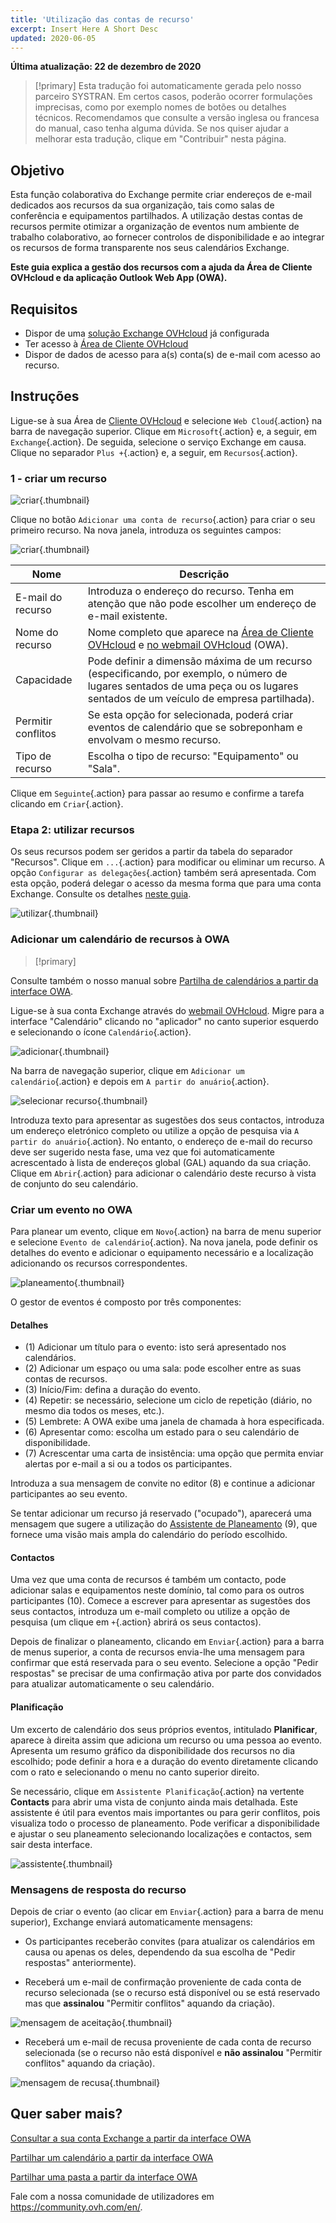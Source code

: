 ```yaml
---
title: 'Utilização das contas de recurso'
excerpt: Insert Here A Short Desc
updated: 2020-06-05
---
```


**Última atualização: 22 de dezembro de 2020**

> [!primary]
> Esta tradução foi automaticamente gerada pelo nosso parceiro SYSTRAN. Em certos casos, poderão ocorrer formulações imprecisas, como por exemplo nomes de botões ou detalhes técnicos. Recomendamos que consulte a versão inglesa ou francesa do manual, caso tenha alguma dúvida. Se nos quiser ajudar a melhorar esta tradução, clique em "Contribuir" nesta página.
>

## Objetivo

Esta função colaborativa do Exchange permite criar endereços de e-mail dedicados aos recursos da sua organização, tais como salas de conferência e equipamentos partilhados. A utilização destas contas de recursos permite otimizar a organização de eventos num ambiente de trabalho colaborativo, ao fornecer controlos de disponibilidade e ao integrar os recursos de forma transparente nos seus calendários Exchange.

**Este guia explica a gestão dos recursos com a ajuda da Área de Cliente OVHcloud e da aplicação Outlook Web App (OWA).**

## Requisitos

- Dispor de uma [solução Exchange OVHcloud](https://www.ovhcloud.com/pt/emails/hosted-exchange/) já configurada
- Ter acesso à [Área de Cliente OVHcloud](https://www.ovh.com/auth/?action=gotomanager&from=https://www.ovh.pt/&ovhSubsidiary=pt)
- Dispor de dados de acesso para a(s) conta(s) de e-mail com acesso ao recurso.

## Instruções

Ligue-se à sua Área de [Cliente OVHcloud](https://www.ovh.com/auth/?action=gotomanager&from=https://www.ovh.pt/&ovhSubsidiary=pt) e selecione `Web Cloud`{.action} na barra de navegação superior. Clique em `Microsoft`{.action} e, a seguir, em `Exchange`{.action}. De seguida, selecione o serviço Exchange em causa. Clique no separador `Plus +`{.action} e, a seguir, em `Recursos`{.action}.

### 1 - criar um recurso

![criar](images/exchange-resources-step1.png){.thumbnail}

Clique no botão `Adicionar uma conta de recurso`{.action} para criar o seu primeiro recurso. Na nova janela, introduza os seguintes campos:

![criar](images/exchange-resources-step2.png){.thumbnail}

|Nome|Descrição|
|---|---|
|E-mail do recurso|Introduza o endereço do recurso. Tenha em atenção que não pode escolher um endereço de e-mail existente.|
|Nome do recurso|Nome completo que aparece na [Área de Cliente OVHcloud](https://www.ovh.com/auth/?action=gotomanager&from=https://www.ovh.pt/&ovhSubsidiary=pt) e [no webmail OVHcloud](https://www.ovh.pt/mail/) (OWA).|
|Capacidade|Pode definir a dimensão máxima de um recurso (especificando, por exemplo, o número de lugares sentados de uma peça ou os lugares sentados de um veículo de empresa partilhada).|
|Permitir conflitos|Se esta opção for selecionada, poderá criar eventos de calendário que se sobreponham e envolvam o mesmo recurso.|
|Tipo de recurso|Escolha o tipo de recurso: "Equipamento" ou "Sala".|

Clique em `Seguinte`{.action} para passar ao resumo e confirme a tarefa clicando em `Criar`{.action}.


### Etapa 2: utilizar recursos

Os seus recursos podem ser geridos a partir da tabela do separador "Recursos". Clique em `...`{.action} para modificar ou eliminar um recurso. A opção `Configurar as delegações`{.action} também será apresentada. Com esta opção, poderá delegar o acesso da mesma forma que para uma conta Exchange. Consulte os detalhes [neste guia](/pages/web/microsoft-collaborative-solutions/feature_delegation).

![utilizar](images/exchange-resources-step3.png){.thumbnail}

### Adicionar um calendário de recursos à OWA

> [!primary]
>
Consulte também o nosso manual sobre [Partilha de calendários a partir da interface OWA](/pages/web/microsoft-collaborative-solutions/owa_calendar_sharing).
>

Ligue-se à sua conta Exchange através do [webmail OVHcloud](https://www.ovh.pt/mail/). Migre para a interface "Calendário" clicando no "aplicador" no canto superior esquerdo e selecionando o ícone `Calendário`{.action}.

![adicionar](images/exchange-calendars-step1.png){.thumbnail}

Na barra de navegação superior, clique em `Adicionar um calendário`{.action} e depois em `A partir do anuário`{.action}.

![selecionar recurso](images/exchange-resources-step4.png){.thumbnail}

Introduza texto para apresentar as sugestões dos seus contactos, introduza um endereço eletrónico completo ou utilize a opção de pesquisa via `A partir do anuário`{.action}. No entanto, o endereço de e-mail do recurso deve ser sugerido nesta fase, uma vez que foi automaticamente acrescentado à lista de endereços global (GAL) aquando da sua criação. Clique em `Abrir`{.action} para adicionar o calendário deste recurso à vista de conjunto do seu calendário.

### Criar um evento no OWA

Para planear um evento, clique em `Novo`{.action} na barra de menu superior e selecione `Evento de calendário`{.action}. Na nova janela, pode definir os detalhes do evento e adicionar o equipamento necessário e a localização adicionando os recursos correspondentes.

![planeamento](images/exchange-resources-step5_1.png){.thumbnail}

O gestor de eventos é composto por três componentes:

#### Detalhes

- (1) Adicionar um título para o evento: isto será apresentado nos calendários.
- (2) Adicionar um espaço ou uma sala: pode escolher entre as suas contas de recursos.
- (3) Início/Fim: defina a duração do evento.
- (4) Repetir: se necessário, selecione um ciclo de repetição (diário, no mesmo dia todos os meses, etc.).
- (5) Lembrete: A OWA exibe uma janela de chamada à hora especificada.
- (6) Apresentar como: escolha um estado para o seu calendário de disponibilidade.
- (7) Acrescentar uma carta de insistência: uma opção que permita enviar alertas por e-mail a si ou a todos os participantes.

Introduza a sua mensagem de convite no editor (8) e continue a adicionar participantes ao seu evento.

Se tentar adicionar um recurso já reservado ("ocupado"), aparecerá uma mensagem que sugere a utilização do [Assistente de Planeamento](./#planificacao) (9), que fornece uma visão mais ampla do calendário do período escolhido.

#### Contactos

Uma vez que uma conta de recursos é também um contacto, pode adicionar salas e equipamentos neste domínio, tal como para os outros participantes (10). Comece a escrever para apresentar as sugestões dos seus contactos, introduza um e-mail completo ou utilize a opção de pesquisa (um clique em `+`{.action} abrirá os seus contactos).

Depois de finalizar o planeamento, clicando em `Enviar`{.action} para a barra de menus superior, a conta de recursos envia-lhe uma mensagem para confirmar que está reservada para o seu evento. Selecione a opção "Pedir respostas" se precisar de uma confirmação ativa por parte dos convidados para atualizar automaticamente o seu calendário.

#### Planificação

Um excerto de calendário dos seus próprios eventos, intitulado **Planificar**, aparece à direita assim que adiciona um recurso ou uma pessoa ao evento. Apresenta um resumo gráfico da disponibilidade dos recursos no dia escolhido; pode definir a hora e a duração do evento diretamente clicando com o rato e selecionando o menu no canto superior direito.

Se necessário, clique em `Assistente Planificação`{.action} na vertente **Contacts** para abrir uma vista de conjunto ainda mais detalhada. Este assistente é útil para eventos mais importantes ou para gerir conflitos, pois visualiza todo o processo de planeamento. Pode verificar a disponibilidade e ajustar o seu planeamento selecionando localizações e contactos, sem sair desta interface.

![assistente](images/exchange-resources-step6.png){.thumbnail}

### Mensagens de resposta do recurso

Depois de criar o evento (ao clicar em `Enviar`{.action} para a barra de menu superior), Exchange enviará automaticamente mensagens:

- Os participantes receberão convites (para atualizar os calendários em causa ou apenas os deles, dependendo da sua escolha de "Pedir respostas" anteriormente).

- Receberá um e-mail de confirmação proveniente de cada conta de recurso selecionada (se o recurso está disponível ou se está reservado mas que **assinalou** "Permitir conflitos" aquando da criação).

![mensagem de aceitação](images/exchange-resources-step7.png){.thumbnail}

- Receberá um e-mail de recusa proveniente de cada conta de recurso selecionada (se o recurso não está disponível e **não assinalou** "Permitir conflitos" aquando da criação).

![mensagem de recusa](images/exchange-resources-step8.png){.thumbnail}

## Quer saber mais?

[Consultar a sua conta Exchange a partir da interface OWA](/pt/microsoft-collaborative-solutions/exchange_2016_guia_de_utilizacao_do_outlook_web_app/)

[Partilhar um calendário a partir da interface OWA](/pages/web/microsoft-collaborative-solutions/owa_calendar_sharing)

[Partilhar uma pasta a partir da interface OWA](/pages/web/microsoft-collaborative-solutions/owa_directory_sharing)

Fale com a nossa comunidade de utilizadores em <https://community.ovh.com/en/>.
